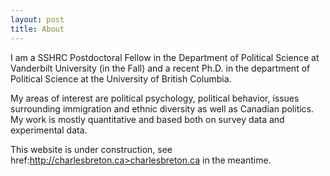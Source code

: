 ```yaml
---
layout: post
title: About
---
```

I am a SSHRC Postdoctoral Fellow in the Department of Political Science at Vanderbilt University (in the Fall) and a recent Ph.D. in the department of Political Science at the University of British Columbia.

My areas of interest are political psychology, political behavior, issues surrounding immigration and ethnic diversity as well as Canadian politics. My work is mostly quantitative and based both on survey data and experimental data.

This website is under construction, see <a>href:http://charlesbreton.ca>charlesbreton.ca</a> in the meantime.

